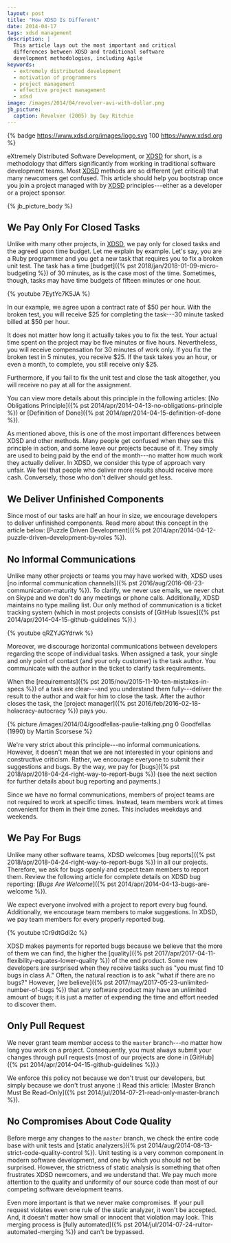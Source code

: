 ```yaml
---
layout: post
title: "How XDSD Is Different"
date: 2014-04-17
tags: xdsd management
description: |
  This article lays out the most important and critical
  differences between XDSD and traditional software
  development methodologies, including Agile
keywords:
  - extremely distributed development
  - motivation of programmers
  - project management
  - effective project management
  - xdsd
image: /images/2014/04/revolver-avi-with-dollar.png
jb_picture:
  caption: Revolver (2005) by Guy Ritchie
---
```


{% badge https://www.xdsd.org/images/logo.svg 100 https://www.xdsd.org %}

eXtremely Distributed Software Development, or [XDSD](https://www.xdsd.org) for short, is a methodology
that differs significantly from working in traditional software development
teams. Most [XDSD](https://www.xdsd.org) methods are so different (yet critical) that many newcomers get
confused. This article should help you bootstrap once you join a project managed
with by [XDSD](https://www.xdsd.org) principles---either as a developer or a project sponsor.

<!--more-->

{% jb_picture_body %}

## We Pay Only For Closed Tasks

Unlike with many other projects, in [XDSD](https://www.xdsd.org), we pay only for closed tasks and the
agreed upon time budget. Let me explain by example. Let's say, you are a Ruby
programmer and you get a new task that requires you to fix a broken unit test.
The task has a time [budget]({% pst 2018/jan/2018-01-09-micro-budgeting %})
of 30 minutes, as is the case most of the time.
Sometimes, though, tasks may have time budgets of fifteen minutes or one hour.

{% youtube 7EytYc7K5JA %}

In our example, we agree upon a contract rate of $50 per hour. With the broken
test, you will receive $25 for completing the task---30 minute tasked billed at
$50 per hour.

It does not matter how long it actually takes you to fix the test. Your actual
time spent on the project may be five minutes or five hours. Nevertheless, you
will receive compensation for 30 minutes of work only. If you fix the broken
test in 5 minutes, you receive $25. If the task takes you an hour, or even a
month, to complete, you still receive only $25.

Furthermore, if you fail to fix the unit test and close the task altogether, you
will receive no pay at all for the assignment.

You can view more details about this principle in the following articles:
[No Obligations Principle]({% pst 2014/apr/2014-04-13-no-obligations-principle %})
or
[Definition of Done]({% pst 2014/apr/2014-04-15-definition-of-done %}).

As mentioned above, this is one of the most important differences between XDSD
and other methods. Many people get confused when they see this principle in
action, and some leave our projects because of it. They simply are used to being
paid by the end of the month---no matter how much work they actually
deliver. In XDSD, we consider this type of approach very unfair. We feel that
people who deliver more results should receive more cash. Conversely, those who
don't deliver should get less.

## We Deliver Unfinished Components

Since most of our tasks are half an hour in size, we encourage developers to
deliver unfinished components. Read more about this concept in the article
below:
[Puzzle Driven Development]({% pst 2014/apr/2014-04-12-puzzle-driven-development-by-roles %}).

## No Informal Communications

Unlike many other projects or teams you may have worked with, XDSD uses
[no informal communication channels]({% pst 2016/aug/2016-08-23-communication-maturity %}).
To clarify, we never use emails, we never chat
on Skype and we don't do any meetings or phone calls. Additionally, XDSD
maintains no type mailing list. Our only method of communication is a ticket
tracking system (which in most projects consists of
[GitHub Issues]({% pst 2014/apr/2014-04-15-github-guidelines %}).)

{% youtube qRZYJGYdrwk %}

Moreover, we discourage horizontal communications between developers regarding
the scope of individual tasks. When assigned a task, your single and only point
of contact (and your only customer) is the task author. You communicate with the
author in the ticket to clarify task requirements.

When the [requirements]({% pst 2015/nov/2015-11-10-ten-mistakes-in-specs %})
of a task are clear---and you understand them fully---deliver the result to the author and wait for him to close the task.
After the author closes the task, the
[project manager]({% pst 2016/feb/2016-02-18-holacracy-autocracy %}) pays you.

{% picture /images/2014/04/goodfellas-paulie-talking.png 0 Goodfellas (1990) by Martin Scorsese %}

We're very strict about this principle---no informal communications.
However, it doesn't mean that we are not interested in your opinions and
constructive criticism. Rather, we encourage everyone to submit their
suggestions and bugs. By the way, we pay for
[bugs]({% pst 2018/apr/2018-04-24-right-way-to-report-bugs %})
(see the next section for further details about bug reporting and payments.)

Since we have no formal communications, members of project teams are not
required to work at specific times. Instead, team members work at times
convenient for them in their time zones. This includes weekdays and weekends.

## We Pay For Bugs

Unlike many other software teams, XDSD welcomes
[bug reports]({% pst 2018/apr/2018-04-24-right-way-to-report-bugs %}) in all our projects.
Therefore, we ask for bugs openly and expect team members to report them.
Review the following article for complete details on XDSD bug reporting:
[_Bugs Are Welcome_]({% pst 2014/apr/2014-04-13-bugs-are-welcome %}).

We expect everyone involved with a project to report every bug found.
Additionally, we encourage team members to make suggestions. In XDSD, we pay
team members for every properly reported bug.

{% youtube tCr9dtGdi2c %}

XDSD makes payments for reported bugs because we believe that the more of them
we can find, the higher the
[quality]({% pst 2017/apr/2017-04-11-flexibility-equates-lower-quality %}) of the end product. Some new developers are
surprised when they receive tasks such as "you must find 10 bugs in class A."
Often, the natural reaction is to ask "what if there are no bugs?" However,
[we believe]({% pst 2017/may/2017-05-23-unlimited-number-of-bugs %})
that any software product may have an unlimited amount of bugs; it is
just a matter of expending the time and effort needed to discover them.

## Only Pull Request

We never grant team member access to the `master` branch---no matter how
long you work on a project. Consequently, you must always submit your changes
through pull requests (most of our projects are done in
[GitHub]({% pst 2014/apr/2014-04-15-github-guidelines %}).)

We enforce this policy not because we don't trust our developers, but simply
because we don't trust anyone :) Read this article:
[Master Branch Must Be Read-Only]({% pst 2014/jul/2014-07-21-read-only-master-branch %}).

## No Compromises About Code Quality

Before merge any changes to the `master` branch, we check the entire code base
with unit tests and [static analyzers]({% pst 2014/aug/2014-08-13-strict-code-quality-control %}).
Unit testing is a very common component in
modern software development, and one by which you should not be surprised.
However, the strictness of static analysis is something that often frustrates
XDSD newcomers, and we understand that. We pay much more attention to the
quality and uniformity of our source code than most of our competing software
development teams.

Even more important is that we never make compromises. If your pull request
violates even one rule of the static analyzer, it won't be accepted. And, it
doesn't matter how small or innocent that violation may look. This merging
process is [fully automated]({% pst 2014/jul/2014-07-24-rultor-automated-merging %})
and can't be bypassed.
